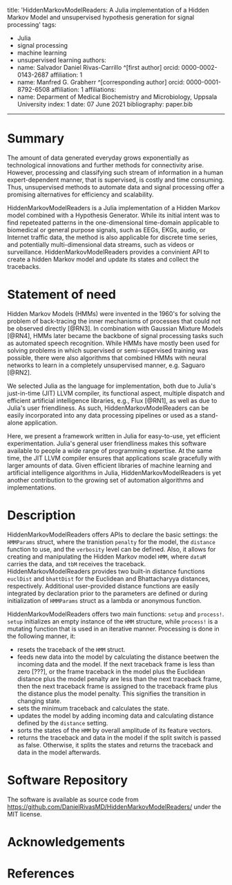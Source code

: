 title: 'HiddenMarkovModelReaders: A Julia implementation of a Hidden Markov Model and unsupervised hypothesis generation for signal processing'
tags:

- Julia
- signal processing
- machine learning
- unsupervised learning
  authors:
- name: Salvador Daniel Rivas-Carrillo ^[first author]
  orcid: 0000-0002-0143-2687
  affiliation: 1
- name: Manfred G. Grabherr ^[corresponding author]
  orcid: 0000-0001-8792-6508
  affiliation: 1
  affiliations:
- name: Deparment of Medical Biochemistry and Microbiology, Uppsala University
  index: 1
  date: 07 June 2021
  bibliography: paper.bib

---

# Summary

The amount of data generated everyday grows exponentially as technological innovations and further methods for connectivity arise. However, processing and classifying such stream of information in a human expert-dependent manner, that is supervised, is costly and time consuming. Thus, unsupervised methods to automate data and signal processing offer a promising alternatives for efficiency and scalability.

HiddenMarkovModelReaders is a Julia implementation of a Hidden Markov model combined with a Hypothesis Generator. While its initial intent was to find repeteated patterns in the one-dimensional time-domain applicable to biomedical or general purpose signals, such as EEGs, EKGs, audio, or Internet traffic data, the method is also applicable for discrete time series, and potentially multi-dimensional data streams, such as videos or surveillance. HiddenMarkovModelReaders provides a convinient API to create a hidden Markov model and update its states and collect the tracebacks.

# Statement of need

Hidden Markov Models (HMMs) were invented in the 1960's for solving the problem of back-tracing the inner mechanisms of processes that could not be observed directly [@RN3]. In combination with Gaussian Mixture Models [@RN4], HMMs later became the backbone of signal processing tasks such as automated speech recognition. While HMMs have mostly been used for solving problems in which supervised or semi-supervised training was possible, there were also algorithms that combined HMMs with neural networks to learn in a completely unsupervised manner, e.g. Saguaro [@RN2].

We selected Julia as the language for implementation, both due to Julia's just-in-time (JIT) LLVM compiler, its functional aspect, multiple dispatch and efficient artificial intelligence libraries, e.g., Flux [@RN1], as well as due to Julia's user friendliness. As such, HiddenMarkovModelReaders can be easily incorporated into any data processing pipelines or used as a stand-alone application.

Here, we present a framework written in Julia for easy-to-use, yet efficient experimentation. Julia's general user friendliness makes this software available to people a wide range of programming expertise. At the same time, the JIT LLVM compiler ensures that applications scale gracefully with larger amounts of data. Given efficient libraries of machine learning and artificial intelligence algorithms in Julia, HiddenMarkovModelReaders is yet another contribution to the growing set of automation algorithms and implementations.

# Description

HiddenMarkovModelReaders offers APIs to declare the basic settings: the `HMMParams` struct, where the tranistion `penalty` for the model, the `distance` function to use, and the `verbosity` level can be defined. Also, it allows for creating and manipulating the Hidden Markov model `HMM`, where `dataM` carries the data, and `tbM` receives the traceback. HiddenMarkovModelReaders provides two built-in distance functions `euclDist` and `bhattDist` for the Euclidean and Bhattacharyya distances, respectively. Additional user-provided distance functions are easily integrated by declaration prior to the parameters are defined or during initialization of `HMMParams` struct as a lambda or anonymous function.

HiddenMarkovModelReaders offers two main functions: `setup` and `process!`. `setup` initializes an empty instance of the `HMM` structure, while `process!` is a mutating function that is used in an iterative manner. Processing is done in the following manner, it:

- resets the traceback of the `HMM` struct.
- feeds new data into the model by calculating the distance beetwen the incoming data and the model. If the next traceback frame is less than zero [???], or the frame traceback in the model plus the Euclidean distance plus the model penalty are less than the next traceback frame, then the next traceback frame is assigned to the traceback frame plus the distance plus the model penalty. This signifies the transition in changing state.
 - sets the minimum traceback and calculates the state.
- updates the model by adding incoming data and calculating distance defined by the `distance` setting.
- sorts the states of the `HMM` by overall amplitude of its feature vectors.
- returns the traceback and data in the model if the split switch is passed as false. Otherwise, it splits the states and returns the traceback and data in the model afterwards.

# Software Repository

The software is available as source code from https://github.com/DanielRivasMD/HiddenMarkovModelReaders/ under the MIT license.

# Acknowledgements

<!-- TODO: acknowledge not author contributors -->

# References

